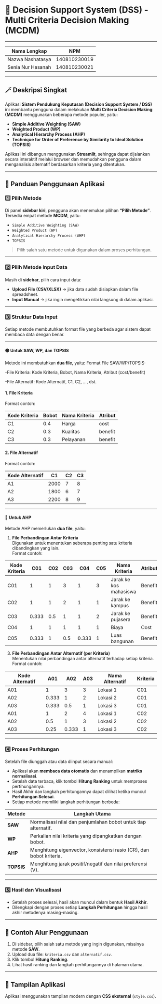 # 🧠 Decision Support System (DSS) - Multi Criteria Decision Making (MCDM)
---
| Nama Lengkap      | NPM          |
| ----------------- | ------------ |
| Nazwa Nashatasya  | 140810230019 |
| Senia Nur Hasanah | 140810230021 |

---
## 🪄 Deskripsi Singkat
Aplikasi **Sistem Pendukung Keputusan (Decision Support System / DSS)** ini membantu pengguna dalam melakukan **Multi Criteria Decision Making (MCDM)** menggunakan beberapa metode populer, yaitu:

- **Simple Additive Weighting (SAW)**
- **Weighted Product (WP)**
- **Analytical Hierarchy Process (AHP)**
- **Technique for Order of Preference by Similarity to Ideal Solution (TOPSIS)**

Aplikasi ini dibangun menggunakan **Streamlit**, sehingga dapat dijalankan secara interaktif melalui browser dan memudahkan pengguna dalam menganalisis alternatif berdasarkan kriteria yang ditentukan.

---

## 🧭 Panduan Penggunaan Aplikasi

### 1️⃣ Pilih Metode
Di panel **sidebar kiri**, pengguna akan menemukan pilihan **“Pilih Metode”**.  
Tersedia empat metode **MCDM**, yaitu:

- `Simple Additive Weighting (SAW)`
- `Weighted Product (WP)`
- `Analytical Hierarchy Process (AHP)`
- `TOPSIS`

> Pilih salah satu metode untuk digunakan dalam proses perhitungan.

---

### 2️⃣ Pilih Metode Input Data
Masih di **sidebar**, pilih cara input data:

- **Upload File (CSV/XLSX)** → jika data sudah disiapkan dalam file spreadsheet.  
- **Input Manual** → jika ingin mengetikkan nilai langsung di dalam aplikasi.

---

### 3️⃣ Struktur Data Input
Setiap metode membutuhkan format file yang berbeda agar sistem dapat membaca data dengan benar.

---

#### 🟢 Untuk SAW, WP, dan TOPSIS
Metode ini membutuhkan **dua file**, yaitu:
Format File SAW/WP/TOPSIS:

-File Kriteria: Kode Kriteria, Bobot, Nama Kriteria, Atribut (cost/benefit)

-File Alternatif: Kode Alternatif, C1, C2, ..., dst.


#### 1. File Kriteria
Format contoh:

| Kode Kriteria | Bobot | Nama Kriteria | Atribut |
| -------------- | ------ | -------------- | -------- |
| C1             | 0.4    | Harga          | cost     |
| C2             | 0.3    | Kualitas       | benefit  |
| C3             | 0.3    | Pelayanan      | benefit  |

#### 2. File Alternatif
Format contoh:

| Kode Alternatif | C1   | C2 | C3 |
| ---------------- | ---- | -- | -- |
| A1               | 2000 | 7  | 8  |
| A2               | 1800 | 6  | 7  |
| A3               | 2200 | 8  | 9  |

---

#### 🔵 Untuk AHP
Metode AHP memerlukan **dua file**, yaitu:

1. **File Perbandingan Antar Kriteria**  
   Digunakan untuk menentukan seberapa penting satu kriteria dibandingkan yang lain.  
   Format contoh:
   
| Kode Kriteria | C01   | C02 | C03 | C04   | C05 | Nama Kriteria          | Atribut |
| ------------- | ----- | --- | --- | ----- | --- | ---------------------- | ------- |
| C01           | 1     | 1   | 3   | 1     | 3   | Jarak ke kos mahasiswa | Benefit |
| C02           | 1     | 1   | 2   | 1     | 1   | Jarak ke kampus        | Benefit |
| C03           | 0.333 | 0.5 | 1   | 1     | 2   | Jarak ke pujasera      | Benefit |
| C04           | 1     | 1   | 1   | 1     | 1   | Biaya                  | Cost    |
| C05           | 0.333 | 1   | 0.5 | 0.333 | 1   | Luas bangunan          | Benefit |


3. **File Perbandingan Antar Alternatif (per Kriteria)**  
   Menentukan nilai perbandingan antar alternatif terhadap setiap kriteria.  
   Format contoh:
   
| Kode Alternatif | A01   | A02   | A03 | Nama Alternatif | Kriteria |
| --------------- | ----- | ----- | --- | --------------- | -------- |
| A01             | 1     | 3     | 3   | Lokasi 1        | C01      |
| A02             | 0.333 | 1     | 2   | Lokasi 2        | C01      |
| A03             | 0.333 | 0.5   | 1   | Lokasi 3        | C01      |
| A01             | 1     | 2     | 4   | Lokasi 1        | C02      |
| A02             | 0.5   | 1     | 3   | Lokasi 2        | C02      |
| A03             | 0.25  | 0.333 | 1   | Lokasi 3        | C02      |

---

### 4️⃣ Proses Perhitungan
Setelah file diunggah atau data diinput secara manual:

- Aplikasi akan **membaca data otomatis** dan menampilkan **matriks normalisasi**.
- Setelah data terbaca, klik tombol **Hitung Ranking** untuk memproses pertihungannya.
- Hasil Akhir dan langkah perhitungannya dapat dilihat ketika muncul **Perhitungan Selesai**.
- Setiap metode memiliki langkah perhitungan berbeda:

| Metode | Langkah Utama |
| ------- | -------------- |
| **SAW** | Normalisasi nilai dan penjumlahan bobot untuk tiap alternatif. |
| **WP** | Perkalian nilai kriteria yang dipangkatkan dengan bobot. |
| **AHP** | Menghitung eigenvector, konsistensi rasio (CR), dan bobot kriteria. |
| **TOPSIS** | Menghitung jarak positif/negatif dan nilai preferensi (V). |

---

### 5️⃣ Hasil dan Visualisasi
- Setelah proses selesai, hasil akan muncul dalam bentuk **Hasil Akhir**.
- Dilengkapi dengan proses setiap **Langkah Perhitungan** hingga hasil akhir metodenya masing-masing.
---

## 🧩 Contoh Alur Penggunaan
1. Di sidebar, pilih salah satu metode yang ingin digunakan, misalnya metode **SAW**.
3. Upload dua file: `kriteria.csv` dan `alternatif.csv`.
4. Klik tombol **Hitung Ranking**.
5. Lihat hasil ranking dan langkah perhitungannya di halaman utama.

---

## 🎨 Tampilan Aplikasi
Aplikasi menggunakan tampilan modern dengan **CSS eksternal** (`style.css`).
